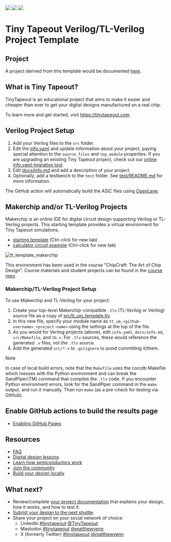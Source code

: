 ![](../../workflows/gds/badge.svg) ![](../../workflows/docs/badge.svg) ![](../../workflows/test/badge.svg)

# Tiny Tapeout Verilog/TL-Verilog Project Template

## Project

A project derived from this template would be documented [here](docs/info.md).

## What is Tiny Tapeout?

TinyTapeout is an educational project that aims to make it easier and cheaper than ever to get your digital designs manufactured on a real chip.

To learn more and get started, visit https://tinytapeout.com.

## Verilog Project Setup

1. Add your Verilog files to the `src` folder.
2. Edit the [info.yaml](info.yaml) and update information about your project, paying special attention to the `source_files` and `top_module` properties. If you are upgrading an existing Tiny Tapeout project, check out our [online info.yaml migration tool](https://tinytapeout.github.io/tt-yaml-upgrade-tool/).
3. Edit [docs/info.md](docs/info.md) and add a description of your project.
4. Optionally, add a testbench to the `test` folder. See [test/README.md](test/README.md) for more information.

The GitHub action will automatically build the ASIC files using [OpenLane](https://www.zerotoasiccourse.com/terminology/openlane/).

## Makerchip and/or TL-Verilog Projects

Makerchip is an online IDE for digital circuit design supporting Verilog or TL-Verilog projects. This starting template provides a virtual environment for Tiny Tapeout simulations.

- [starting template](https://www.makerchip.com/sandbox?code_url=https:%2F%2Fraw.githubusercontent.com%2Fstevehoover%2Ftt06-verilog-template%2Fmain%2Fsrc%2Ftt_um_template.tlv#) (Ctrl-click for new tab) 
- [calculator circuit example](https://www.makerchip.com/sandbox?code_url=https:%2F%2Fraw.githubusercontent.com%2Fstevehoover%2Fmakerchip_examples%2Fmain%2Ftiny_tapeout_examples%2Ftt_um_calculator.tlv#) (Ctrl-click for new tab)

![tt_template_makerchip](https://github.com/stevehoover/tt05-verilog-demo/assets/11302288/37f65ea1-6898-41ac-a5b1-c9afb7b824f1)

This environment has been used in the course "ChipCraft: The Art of Chip Design". Course materials and student projects can be found in the [course repo](https://github.com/efabless/chipcraft---mest-course).

### Makerchip/TL-Verilog Project Setup

To use Makerchip and TL-Verilog for your project:

1. Create your top-level Makerchip-compatible `.tlv` (TL-Verilog or Verilog) source file as a copy of [src/tt_um_template.tlv](src/tt_um_template.tlv).
1. In this new file, specify your module name as `tt_um_<github-username>_<project-name>` using the settings at the top of the file.
1. As you would for Verilog projects (above), edit `info.yaml`, `docs/info.md`, `src/Makefile`, and `tb.v`. For `.tlv` sources, these would reference the generated `.v` files, not the `.tlv` source.
1. Add the generated `src/*.v` to `.gitignore` to avoid committing it/them.

> [!NOTE]
> In case of local build errors, note that the `Makefile` uses the cocotb Makefile which messes with the Python environment and
> can break the SandPiper(TM) command that compiles the `.tlv` code. If you encounter Python environment errors, look for
> the SandPiper command in the `make` output, and run it manually. Then run `make` (as a pre-check for testing via GitHub).

## Enable GitHub actions to build the results page

- [Enabling GitHub Pages](https://tinytapeout.com/faq/#my-github-action-is-failing-on-the-pages-part)

## Resources

- [FAQ](https://tinytapeout.com/faq/)
- [Digital design lessons](https://tinytapeout.com/digital_design/)
- [Learn how semiconductors work](https://tinytapeout.com/siliwiz/)
- [Join the community](https://tinytapeout.com/discord)
- [Build your design locally](https://docs.google.com/document/d/1aUUZ1jthRpg4QURIIyzlOaPWlmQzr-jBn3wZipVUPt4)

## What next?

- Review/complete [your project documentation](docs/info.md) that explains your design, how it works, and how to test it.
- [Submit your design to the next shuttle](https://app.tinytapeout.com/).
- Share your project on your social network of choice:
  - LinkedIn [#tinytapeout](https://www.linkedin.com/search/results/content/?keywords=%23tinytapeout) [@TinyTapeout](https://www.linkedin.com/company/100708654/)
  - Mastodon [#tinytapeout](https://chaos.social/tags/tinytapeout) [@matthewvenn](https://chaos.social/@matthewvenn)
  - X (formerly Twitter) [#tinytapeout](https://twitter.com/hashtag/tinytapeout) [@matthewvenn](https://twitter.com/matthewvenn)
